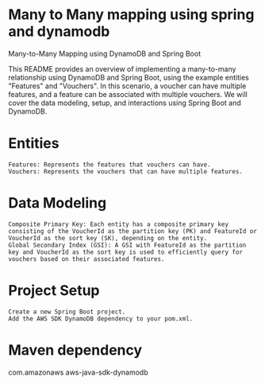 # Many to Many mapping using spring and dynamodb

Many-to-Many Mapping using DynamoDB and Spring Boot

This README provides an overview of implementing a many-to-many relationship using DynamoDB and Spring Boot, using the example entities "Features" and "Vouchers". In this scenario, a voucher can have multiple features, and a feature can be associated with multiple vouchers. We will cover the data modeling, setup, and interactions using Spring Boot and DynamoDB.


# Entities

    Features: Represents the features that vouchers can have.
    Vouchers: Represents the vouchers that can have multiple features.

# Data Modeling

    Composite Primary Key: Each entity has a composite primary key consisting of the VoucherId as the partition key (PK) and FeatureId or VoucherId as the sort key (SK), depending on the entity.
    Global Secondary Index (GSI): A GSI with FeatureId as the partition key and VoucherId as the sort key is used to efficiently query for vouchers based on their associated features.

# Project Setup

    Create a new Spring Boot project.
    Add the AWS SDK DynamoDB dependency to your pom.xml.

# Maven dependency

<dependency>
    <groupId>com.amazonaws</groupId>
    <artifactId>aws-java-sdk-dynamodb</artifactId>
</dependency>
